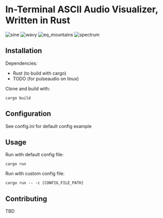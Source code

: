 # In-Terminal ASCII Audio Visualizer, Written in Rust

![sine](https://github.com/user-attachments/assets/898bb93e-7b39-461b-8e39-4f1cb6501213)
![wavy](https://github.com/user-attachments/assets/3ac3d87b-2314-4bbb-ac3b-0c28c7dc414a)
![eq_mountains](https://github.com/user-attachments/assets/68fbb590-140a-44dd-8ef6-c65d2a6c68b3)
![spectrum](https://github.com/user-attachments/assets/2aade753-6ec8-4aed-a93a-c598a90b8cb8)

## Installation
Dependencies:
 - Rust (to build with cargo)
 - TODO (for pulseaudio on linux)

Clone and build with:
```
cargo build
```

## Configuration
See config.ini for default config example

## Usage
Run with default config file:
```
cargo run
```
Run with custom config file:
```
cargo run -- -c [CONFIG_FILE_PATH]
```

## Contributing
TBD
